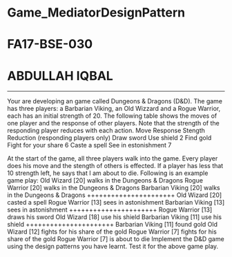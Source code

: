 # Game_MediatorDesignPattern

# FA17-BSE-030
# ABDULLAH IQBAL

----------------------------------------------------------------------------------------------------------------------------------------------------------------------------------------------------------------------------------------------------------------------------------------------------------------------------------------------------------------------

Your are developing an game called Dungeons & Dragons (D&D). The game has three players: a Barbarian Viking, an Old Wizzard and a Rogue Warrior, each has an initial strength of 20. The following table shows the moves of one player and the response of other players. Note that the strength of the responding player reduces with each action.
Move	Response	Stength Reduction (responding players only)
Draw sword	Use shield	2
Find gold	Fight for your share	6
Caste a spell	See in estonishment	7

At the start of the game, all three players walk into the game. Every player does his move and the stength of others is effected. If a player has less that 10 strength left, he says that I am about to die.
Following is an example game play:
Old Wizard [20] walks in the Dungeons & Dragons
Rogue Warrior [20] walks in the Dungeons & Dragons
Barbarian Viking [20] walks in the Dungeons & Dragons
++++++++++++++++++++++
Old Wizard [20] casted a spell
Rogue Warrior [13] sees in astonishment
Barbarian Viking [13] sees in astonishment
++++++++++++++++++++++
Rogue Warrior [13] draws his sword
Old Wizard [18] use his shield
Barbarian Viking [11] use his shield
++++++++++++++++++++++
Barbarian Viking [11] found gold
Old Wizard [12] fights for his share of the gold
Rogue Warrior [7] fights for his share of the gold
Rogue Warrior [7] is about to die
Implement the D&D game using the design patterns you have learnt. Test it for the above game play.

